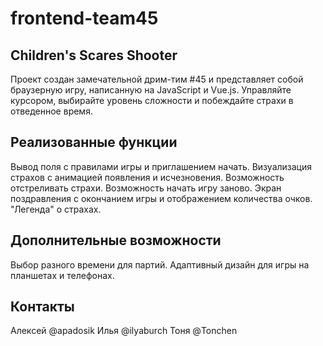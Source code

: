# frontend-team45 
## Children's Scares Shooter

Проект создан замечательной дрим-тим #45 и представляет собой браузерную игру, написанную на JavaScript и Vue.js.
Управляйте курсором, выбирайте уровень сложности и побеждайте страхи в отведенное время.

## Реализованные функции
Вывод поля с правилами игры и приглашением начать.
Визуализация страхов с анимацией появления и исчезновения.
Возможность отстреливать страхи.
Возможность начать игру заново.
Экран поздравления с окончанием игры и отображением количества очков.
"Легенда" о страхах.

## Дополнительные возможности
Выбор разного времени для партий.
Адаптивный дизайн для игры на планшетах и телефонах.

## Контакты
Алексей @apadosik
Илья @ilyaburch
Тоня @Tonchen



